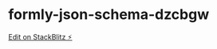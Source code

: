 # formly-json-schema-dzcbgw

[Edit on StackBlitz ⚡️](https://stackblitz.com/edit/formly-json-schema-dzcbgw)
